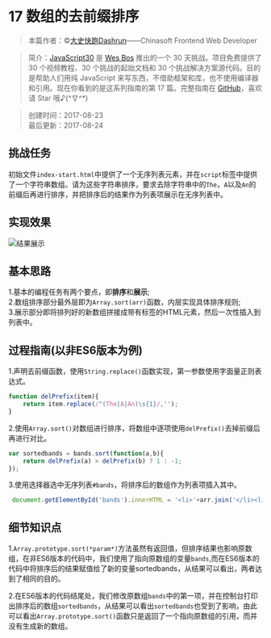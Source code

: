 # 17 数组的去前缀排序

> 本篇作者：©[大史快跑Dashrun](https://github.com/dashrun)——Chinasoft Frontend Web Developer

> 简介：[JavaScript30](https://javascript30.com) 是 [Wes Bos](https://github.com/wesbos) 推出的一个 30 天挑战。项目免费提供了 30 个视频教程、30 个挑战的起始文档和 30 个挑战解决方案源代码。目的是帮助人们用纯 JavaScript 来写东西，不借助框架和库，也不使用编译器和引用。现在你看到的是这系列指南的第 17 篇。完整指南在 [GitHub](https://github.com/soyaine/JavaScript30)，喜欢请 Star 哦♪(^∇^*)

> 创建时间：2017-08-23    
最后更新：2017-08-24

## 挑战任务
   初始文件`index-start.html`中提供了一个无序列表元素，并在`script`标签中提供了一个字符串数组。请为这些字符串排序，要求去除字符串中的`The`，`A`以及`An`的前缀后再进行排序，并把排序后的结果作为列表项展示在无序列表中。

## 实现效果
![结果展示](https://github.com/dashrun/vanilla-javascript-30/blob/master/day17-SortWithoutArticles/effects.png)

## 基本思路
1.基本的编程任务有两个要点，即**排序**和**展示**;<br>
2.数组排序部分最外层即为`Array.sort(arr)`函数，内层实现具体排序规则;<br>
3.展示部分即将排列好的新数组拼接成带有标签的HTML元素，然后一次性插入到列表中。

## 过程指南(以非ES6版本为例)
1.声明去前缀函数，使用`String.replace()`函数实现，第一参数使用字面量正则表达式。
```js
function delPrefix(item){
    return item.replace(/^(The|A|An)\s{1}/,'');
}
```
2.使用`Array.sort()`对数组进行排序，将数组中逐项使用`delPrefix()`去掉前缀后再进行对比。
```js
var sortedbands = bands.sort(function(a,b){
    return delPrefix(a) > delPrefix(b) ? 1 : -1;
});
```
3.使用选择器选中无序列表`#bands`，将排序后的数组作为列表项插入其中。
```js
 document.getElementById('bands').innerHTML = '<li>'+arr.join('</li><li>')+'</li>';
```

## 细节知识点
1.`Array.prototype.sort(*param*)`方法虽然有返回值，但排序结果也影响原数组，在非ES6版本的代码中，我们使用了指向原数组的变量`bands`,而在ES6版本的代码中将排序后的结果赋值给了新的变量sortedbands，从结果可以看出，两者达到了相同的目的。

2.在ES6版本的代码结尾处，我们修改原数组`bands`中的第一项，并在控制台打印出排序后的数组`sortedbands`，从结果可以看出`sortedbands`也受到了影响，由此可以看出`Array.prototype.sort()`函数只是返回了一个指向原数组的引用，而并没有生成新的数组。